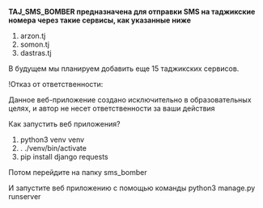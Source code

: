 <strong> TAJ_SMS_BOMBER предназначена для отправки SMS на таджикские номера через такие сервисы, как указанные ниже </strong>

1) arzon.tj 
2) somon.tj 
3) dastras.tj 

В будущем мы планируем добавить еще 15 таджикских сервисов.

!Отказ от ответственности:

Данное веб-приложение создано исключительно в образовательных целях, и автор не несет ответственности за ваши действия

Как запустить веб приложения?

1) python3 venv venv
2) . ./venv/bin/activate
3) pip install django requests

Потом перейдите на папку sms_bomber

И запустите веб приложению с помощью команды python3 manage.py runserver